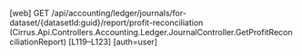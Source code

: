 [web] GET /api/accounting/ledger/journals/for-dataset/{datasetId:guid}/report/profit-reconciliation  (Cirrus.Api.Controllers.Accounting.Ledger.JournalController.GetProfitReconciliationReport)  [L119–L123] [auth=user]

